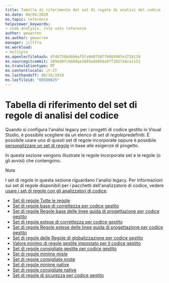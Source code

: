 ```yaml
---
title: Tabella di riferimento del set di regole di analisi del codice
ms.date: 04/04/2018
ms.topic: reference
helpviewer_keywords:
- code analysis, rule sets reference
author: gewarren
ms.author: gewarren
manager: jillfra
ms.workload:
- multiple
ms.openlocfilehash: d746756bdbb6af5fa9d8758ffb984907e371b119
ms.sourcegitcommit: 209ed0fcbb8daa1685e8d6b9a97f3857a4ce1152
ms.translationtype: MT
ms.contentlocale: it-IT
ms.lasthandoff: 08/16/2019
ms.locfileid: "69550825"
---
```

# <a name="code-analysis-rule-set-reference"></a>Tabella di riferimento del set di regole di analisi del codice

Quando si configura l'analisi legacy per i progetti di codice gestito in Visual Studio, è possibile scegliere da un elenco di *set di regole*predefiniti. È possibile usare uno di questi set di regole incorporate oppure è possibile [personalizzare un set di regole](../code-quality/how-to-create-a-custom-rule-set.md) in base alle esigenze di progetto.

In questa sezione vengono illustrate le regole incorporate set e le regole (o gli avvisi) che contengono.

> [!NOTE]
> I set di regole in questa sezione riguardano l'analisi legacy. Per informazioni sui set di regole disponibili per i pacchetti dell'analizzatore di codice, vedere [usare i set di regole con gli analizzatori di codice](analyzer-rule-sets.md).

- [Set di regole Tutte le regole](all-rules-rule-set.md)
- [Set di regole base di correttezza per codice gestito](basic-correctness-rules-rule-set-for-managed-code.md)
- [Set di regole Regole base delle linee guida di progettazione per codice gestito](basic-design-guideline-rules-rule-set-for-managed-code.md)
- [Set di regole estese di correttezza per codice gestito](extended-correctness-rules-rule-set-for-managed-code.md)
- [Set di regole Regole estese delle linee guida di progettazione per codice gestito](extended-design-guidelines-rules-rule-set-for-managed-code.md)
- [Set di regole delle Regole di globalizzazione per codice gestito](globalization-rules-rule-set-for-managed-code.md)
- [Valore minimo di regole gestite impostato per il codice gestito](managed-minimum-rules-rule-set-for-managed-code.md)
- [Set di regole consigliate gestite per codice gestito](managed-recommended-rules-rule-set-for-managed-code.md)
- [Set di regole minime miste](mixed-minimum-rules-rule-set.md)
- [Set di regole consigliate miste](mixed-recommended-rules-rule-set.md)
- [Set di regole minime native](native-minimum-rules-rule-set.md)
- [Set di regole consigliate native](native-recommended-rules-rule-set.md)
- [Set di regole di sicurezza per codice gestito](security-rules-rule-set-for-managed-code.md)
